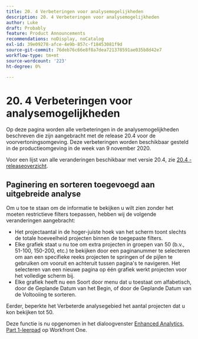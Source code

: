 ```yaml
---
title: 20. 4 Verbeteringen voor analysemogelijkheden
description: 20. 4 Verbeteringen voor analysemogelijkheden
author: Luke
draft: Probably
feature: Product Announcements
recommendations: noDisplay, noCatalog
exl-id: 39e09278-afce-4e9b-857c-f18453081f9d
source-git-commit: 76deb76c66e8f8a7dea721378591ae035b8d42e7
workflow-type: tm+mt
source-wordcount: '223'
ht-degree: 0%

---
```


# 20. 4 Verbeteringen voor analysemogelijkheden

Op deze pagina worden alle verbeteringen in de analysemogelijkheden beschreven die zijn aangebracht met de release 20.4 voor de voorvertoningsomgeving. Deze verbeteringen worden beschikbaar gesteld in de productieomgeving in de week van 9 november 2020.

Voor een lijst van alle veranderingen beschikbaar met versie 20.4, zie [20.4 - releaseoverzicht](../../../product-announcements/product-releases/20.4-release-activity/20-4-release-overview.md).

## Paginering en sorteren toegevoegd aan uitgebreide analyse

Om u toe te staan om de informatie te bekijken u wilt zien zonder het moeten restrictieve filters toepassen, hebben wij de volgende veranderingen aangebracht:

* Het projectaantal in de hoger-juiste hoek van het scherm toont slechts de totale hoeveelheid projecten binnen de toegepaste filters.
* Elke grafiek staat u nu toe om extra projecten in groepen van 50 (b.v., 51-100, 150-200, etc.) te bekijken door een paginanummer te selecteren om aan een specifieke reeks projecten te springen of de pijlen te gebruiken om vooruit en achteruit tussen pagina&#39;s te navigeren. Het selecteren van een nieuwe pagina op één grafiek werkt projecten voor het volledige scherm bij.
* Elke grafiek heeft nu een Soort door menu dat u toestaat om alfabetisch, door de Geplande Datum van het Begin, of door de Geplande Datum van de Voltooiing te sorteren.

Eerder, beperkte het Verbeterde analysegebied het aantal projecten dat u kon bekijken tot 50.

Deze functie is nu opgenomen in het dialoogvenster [Enhanced Analytics, Part 1-leerpad](https://one.workfront.com/s/learningpath2/enhanced-analytics-part-1-overview-20Y0z000000bmgOEAQ) op Workfront One.
